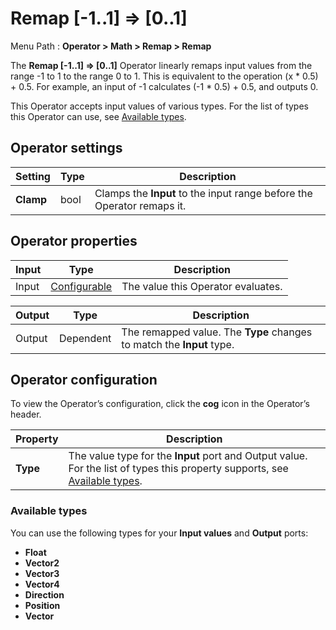 # Remap [-1..1] => [0..1]

Menu Path : **Operator > Math > Remap > Remap**

The **Remap [-1..1] => [0..1]** Operator linearly remaps input values from the range -1 to 1 to the range 0 to 1. This is equivalent to the operation (x * 0.5) + 0.5. For example, an input of -1 calculates (-1 * 0.5) + 0.5, and outputs 0.

This Operator accepts input values of various types. For the list of types this Operator can use, see [Available types](#available-types).

## Operator settings

| **Setting** | **Type** | **Description**                                              |
| ----------- | -------- | ------------------------------------------------------------ |
| **Clamp**   | bool     | Clamps the **Input** to the input range before the Operator remaps it. |

## Operator properties

| **Input** | **Type**                                | **Description**                    |
| --------- | --------------------------------------- | ---------------------------------- |
| Input     | [Configurable](#operator-configuration) | The value this Operator evaluates. |

| **Output** | **Type**  | **Description**                                              |
| ---------- | --------- | ------------------------------------------------------------ |
| Output     | Dependent | The remapped value. The **Type** changes to match the **Input** type. |

## Operator configuration

To view the Operator’s configuration, click the **cog** icon in the Operator’s header.

| **Property** | **Description**                                              |
| ------------ | ------------------------------------------------------------ |
| **Type**     | The value type for the **Input** port and Output value. For the list of types this property supports, see [Available types](#available-types). |

### Available types

You can use the following types for your **Input values** and **Output** ports:

- **Float**
- **Vector2**
- **Vector3**
- **Vector4**
- **Direction**
- **Position**
- **Vector**